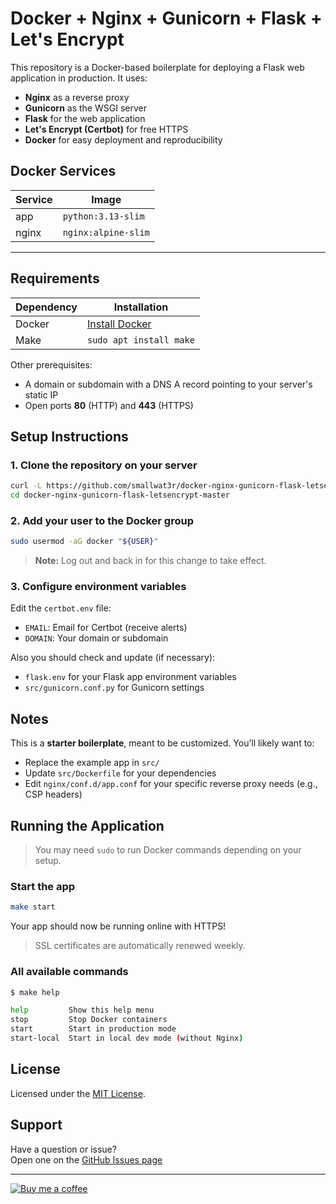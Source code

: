 # Docker + Nginx + Gunicorn + Flask + Let's Encrypt

This repository is a Docker-based boilerplate for deploying a Flask web application in production. It uses:

- **Nginx** as a reverse proxy  
- **Gunicorn** as the WSGI server  
- **Flask** for the web application  
- **Let's Encrypt (Certbot)** for free HTTPS  
- **Docker** for easy deployment and reproducibility

## Docker Services

| Service | Image              |
|---------|--------------------|
| app     | `python:3.13-slim` |
| nginx   | `nginx:alpine-slim` |

---

## Requirements

| Dependency | Installation |
|------------|--------------|
| Docker     | [Install Docker](https://docs.docker.com/engine/install/debian/#install-using-the-repository) |
| Make       | `sudo apt install make` |

Other prerequisites:

- A domain or subdomain with a DNS A record pointing to your server's static IP  
- Open ports **80** (HTTP) and **443** (HTTPS)

##  Setup Instructions

### 1. Clone the repository on your server

```bash
curl -L https://github.com/smallwat3r/docker-nginx-gunicorn-flask-letsencrypt/archive/refs/heads/master.tar.gz | tar -xz
cd docker-nginx-gunicorn-flask-letsencrypt-master
```

### 2. Add your user to the Docker group

```bash
sudo usermod -aG docker "${USER}"
```

> **Note:** Log out and back in for this change to take effect.

### 3. Configure environment variables

Edit the `certbot.env` file:

- `EMAIL`: Email for Certbot (receive alerts)
- `DOMAIN`: Your domain or subdomain

Also you should check and update (if necessary):

- `flask.env` for your Flask app environment variables
- `src/gunicorn.conf.py` for Gunicorn settings

## Notes

This is a **starter boilerplate**, meant to be customized. You’ll likely want to:

- Replace the example app in `src/`
- Update `src/Dockerfile` for your dependencies
- Edit `nginx/conf.d/app.conf` for your specific reverse proxy needs (e.g., CSP headers)

## Running the Application

> You may need `sudo` to run Docker commands depending on your setup.

### Start the app

```bash
make start
```

Your app should now be running online with HTTPS!

> SSL certificates are automatically renewed weekly.

### All available commands

```bash
$ make help

help         Show this help menu  
stop         Stop Docker containers  
start        Start in production mode  
start-local  Start in local dev mode (without Nginx)
```

## License

Licensed under the [MIT License](LICENSE).

## Support

Have a question or issue?  
Open one on the [GitHub Issues page](https://github.com/smallwat3r/docker-nginx-gunicorn-flask-letsencrypt/issues)

---

[![Buy me a coffee][buymeacoffee-shield]][buymeacoffee]

[buymeacoffee-shield]: https://www.buymeacoffee.com/assets/img/guidelines/download-assets-sm-2.svg  
[buymeacoffee]: https://www.buymeacoffee.com/smallwat3r
